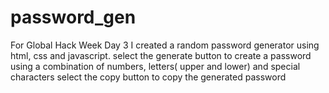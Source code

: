 # password_gen
For Global Hack Week Day 3 I created a random password generator using html, css and javascript.
select the generate button to create a password using a combination of numbers, letters( upper and lower) and special characters
select the copy button to copy the generated password
